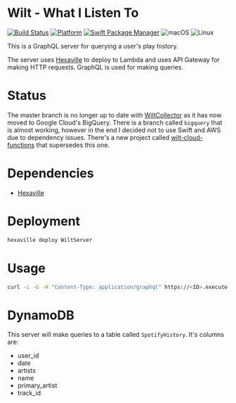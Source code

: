 # Wilt - What I Listen To

[![Build Status](https://travis-ci.org/oliveroneill/WiltServer.svg?branch=master)](https://travis-ci.org/oliveroneill/WiltServer)
[![Platform](https://img.shields.io/badge/Swift-4.1-orange.svg)](https://img.shields.io/badge/Swift-4.1-orange.svg)
[![Swift Package Manager](https://img.shields.io/badge/spm-compatible-brightgreen.svg?style=flat)](https://swift.org/package-manager)
![macOS](https://img.shields.io/badge/os-macOS-green.svg?style=flat)
![Linux](https://img.shields.io/badge/os-linux-green.svg?style=flat)

This is a GraphQL server for querying a user's play history.

The server uses [Hexaville](https://github.com/noppoMan/Hexaville) to deploy
to Lambda and uses API Gateway for making HTTP requests. GraphQL is used for
making queries.

# Status
The master branch is no longer up to date with
[WiltCollector](https://github.com/oliveroneill/WiltCollector)
as it has now moved to Google Cloud's BigQuery. There is a branch called
`bigquery` that is almost working, however in the end I decided not to use
Swift and AWS due to dependency issues. There's a new project called
[wilt-cloud-functions](https://github.com/oliveroneill/wilt-cloud-functions)
that supersedes this one.

# Dependencies
- [Hexaville](https://github.com/noppoMan/Hexaville)

# Deployment
```bash
hexaville deploy WiltServer
```

# Usage
```bash
curl -i -G -H "Content-Type: application/graphql" https://<ID>.execute-api.<REGION>.amazonaws.com/staging/ --data-urlencode 'query={ history(userId: "<USER-ID>") { userId date primaryArtist name artists trackId } }'
```

# DynamoDB
This server will make queries to a table called `SpotifyHistory`. It's
columns are:
- user_id
- date
- artists
- name
- primary_artist
- track_id
